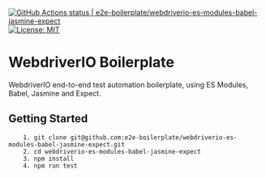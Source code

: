 [![GitHub Actions status | e2e-boilerplate/webdriverio-es-modules-babel-jasmine-expect](https://github.com/e2e-boilerplate/webdriverio-es-modules-babel-jasmine-expect/workflows/webdriverio-es-modules-babel-jasmine-expect/badge.svg)](https://github.com/e2e-boilerplate/webdriverio-es-modules-babel-jasmine-expect/actions?workflow=webdriverio-es-modules-babel-jasmine-expect) [![License: MIT](https://img.shields.io/badge/License-MIT-yellow.svg)](https://opensource.org/licenses/MIT)

# WebdriverIO Boilerplate

WebdriverIO end-to-end test automation boilerplate, using ES Modules, Babel, Jasmine and Expect.

## Getting Started

    	1. git clone git@github.com:e2e-boilerplate/webdriverio-es-modules-babel-jasmine-expect.git
    	2. cd webdriverio-es-modules-babel-jasmine-expect
    	3. npm install
    	4. npm run test
